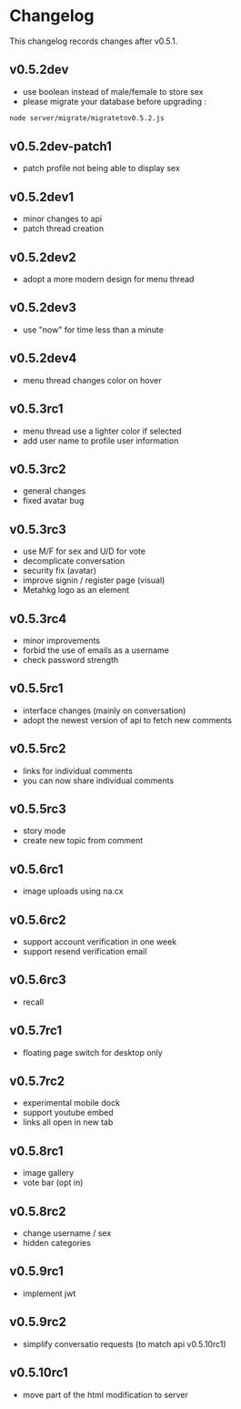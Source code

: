 # Changelog

This changelog records changes after v0.5.1.

## v0.5.2dev

- use boolean instead of male/female to store sex
- please migrate your database before upgrading :

```bash
node server/migrate/migratetov0.5.2.js
```

## v0.5.2dev-patch1

- patch profile not being able to display sex

## v0.5.2dev1

- minor changes to api
- patch thread creation

## v0.5.2dev2

- adopt a more modern design for menu thread

## v0.5.2dev3

- use "now" for time less than a minute

## v0.5.2dev4

- menu thread changes color on hover

## v0.5.3rc1

- menu thread use a lighter color if selected
- add user name to profile user information

## v0.5.3rc2

- general changes
- fixed avatar bug

## v0.5.3rc3

- use M/F for sex and U/D for vote
- decomplicate conversation
- security fix (avatar)
- improve signin / register page (visual)
- Metahkg logo as an element

## v0.5.3rc4

- minor improvements
- forbid the use of emails as a username
- check password strength

## v0.5.5rc1

- interface changes (mainly on conversation)
- adopt the newest version of api to fetch new comments

## v0.5.5rc2

- links for individual comments
- you can now share individual comments

## v0.5.5rc3

- story mode
- create new topic from comment

## v0.5.6rc1

- image uploads using na.cx

## v0.5.6rc2

- support account verification in one week
- support resend verification email

## v0.5.6rc3

- recall

## v0.5.7rc1

- floating page switch for desktop only

## v0.5.7rc2

- experimental mobile dock
- support youtube embed
- links all open in new tab

## v0.5.8rc1

- image gallery
- vote bar (opt in)

## v0.5.8rc2

- change username / sex
- hidden categories

## v0.5.9rc1

- implement jwt

## v0.5.9rc2

- simplify conversatio requests (to match api v0.5.10rc1)

## v0.5.10rc1

- move part of the html modification to server
